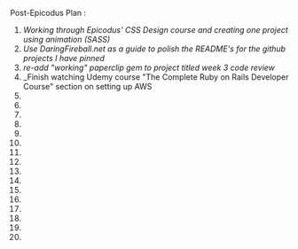 Post-Epicodus Plan :

1. _Working through Epicodus' CSS Design course and creating one project using animation (SASS)_
2. _Use DaringFireball.net as a guide to polish the README's for the github projects I have pinned_
3. _re-add "working" paperclip gem to project titled week 3 code review_
4. _Finish watching Udemy course "The Complete Ruby on Rails Developer Course" section on setting up AWS
5.
6.
7.
8.
9.
10.
11.
12.
13.
14.
15.
16.
17.
18.
19.
20.
